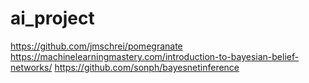 # ai_project
https://github.com/jmschrei/pomegranate
https://machinelearningmastery.com/introduction-to-bayesian-belief-networks/
https://github.com/sonph/bayesnetinference
